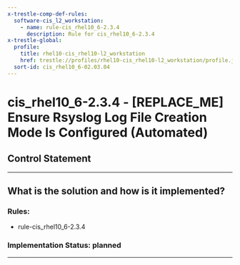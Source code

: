 ```yaml
---
x-trestle-comp-def-rules:
  software-cis_l2_workstation:
    - name: rule-cis_rhel10_6-2.3.4
      description: Rule for cis_rhel10_6-2.3.4
x-trestle-global:
  profile:
    title: rhel10-cis_rhel10-l2_workstation
    href: trestle://profiles/rhel10-cis_rhel10-l2_workstation/profile.json
  sort-id: cis_rhel10_6-02.03.04
---
```


# cis_rhel10_6-2.3.4 - \[REPLACE_ME\] Ensure Rsyslog Log File Creation Mode Is Configured (Automated)

## Control Statement

______________________________________________________________________

## What is the solution and how is it implemented?

<!-- For implementation status enter one of: implemented, partial, planned, alternative, not-applicable -->

<!-- Note that the list of rules under ### Rules: is read-only and changes will not be captured after assembly to JSON -->

<!-- Add control implementation description here for control: cis_rhel10_6-2.3.4 -->

### Rules:

  - rule-cis_rhel10_6-2.3.4

### Implementation Status: planned

______________________________________________________________________
